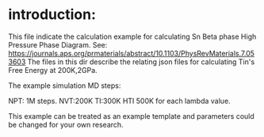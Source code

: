 # introduction:
This file indicate the calculation example for calculating Sn Beta phase High Pressure Phase Diagram.
See: https://journals.aps.org/prmaterials/abstract/10.1103/PhysRevMaterials.7.053603
The files in this dir describe the relating json files for calculating Tin's Free Energy at 200K,2GPa.

The example simulation MD steps:

NPT: 1M steps. NVT:200K 
TI:300K HTI 500K for each lambda value.

This example can be treated as an example template and parameters could be changed for your own research.